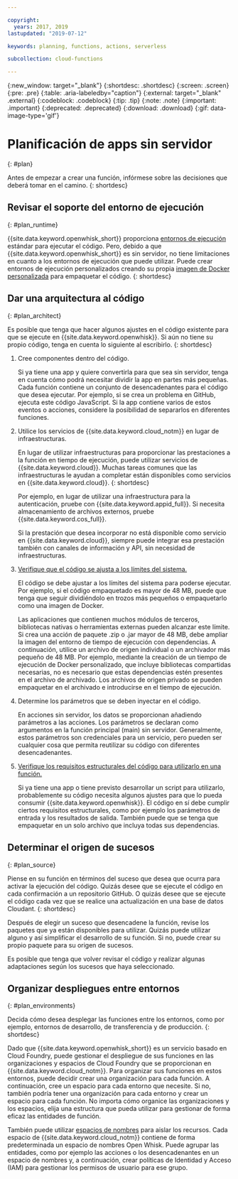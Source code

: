 ```yaml
---

copyright:
  years: 2017, 2019
lastupdated: "2019-07-12"

keywords: planning, functions, actions, serverless

subcollection: cloud-functions

---
```


{:new_window: target="_blank"}
{:shortdesc: .shortdesc}
{:screen: .screen}
{:pre: .pre}
{:table: .aria-labeledby="caption"}
{:external: target="_blank" .external}
{:codeblock: .codeblock}
{:tip: .tip}
{:note: .note}
{:important: .important}
{:deprecated: .deprecated}
{:download: .download}
{:gif: data-image-type='gif'}


# Planificación de apps sin servidor
{: #plan}

Antes de empezar a crear una función, infórmese sobre las decisiones que deberá tomar en el camino.
{: shortdesc}

## Revisar el soporte del entorno de ejecución
{: #plan_runtime}

{{site.data.keyword.openwhisk_short}} proporciona [entornos de ejecución](/docs/openwhisk?topic=cloud-functions-runtimes#runtimes) estándar para ejecutar el código. Pero, debido a que {{site.data.keyword.openwhisk_short}} es sin servidor, no tiene limitaciones en cuanto a los entornos de ejecución que puede utilizar. Puede crear entornos de ejecución personalizados creando su propia [imagen de Docker personalizada](/docs/openwhisk?topic=cloud-functions-actions#actions-docker) para empaquetar el código.
{: shortdesc}



## Dar una arquitectura al código
{: #plan_architect}

Es posible que tenga que hacer algunos ajustes en el código existente para que se ejecute en {{site.data.keyword.openwhisk}}. Si aún no tiene su propio código, tenga en cuenta lo siguiente al escribirlo.
{: shortdesc}

1. Cree componentes dentro del código.

    Si ya tiene una app y quiere convertirla para que sea sin servidor, tenga en cuenta cómo podrá necesitar dividir la app en partes más pequeñas. Cada función contiene un conjunto de desencadenantes para el código que desea ejecutar. Por ejemplo, si se crea un problema en GitHub, ejecuta este código JavaScript. Si la app contiene varios de estos eventos o acciones, considere la posibilidad de separarlos en diferentes funciones.

2. Utilice los servicios de {{site.data.keyword.cloud_notm}} en lugar de infraestructuras.

    En lugar de utilizar infraestructuras para proporcionar las prestaciones a la función en tiempo de ejecución, puede utilizar servicios de {{site.data.keyword.cloud}}. Muchas tareas comunes que las infraestructuras le ayudan a completar están disponibles como servicios en {{site.data.keyword.cloud}}.
    {: shortdesc}

    Por ejemplo, en lugar de utilizar una infraestructura para la autenticación, pruebe con {{site.data.keyword.appid_full}}. Si necesita almacenamiento de archivos externos, pruebe {{site.data.keyword.cos_full}}.

    Si la prestación que desea incorporar no está disponible como servicio en {{site.data.keyword.cloud}}, siempre puede integrar esa prestación también con canales de información y API, sin necesidad de infraestructuras.

3. [Verifique que el código se ajusta a los límites del sistema.](/docs/openwhisk?topic=cloud-functions-limits#limits_syslimits)

    El código se debe ajustar a los límites del sistema para poderse ejecutar. Por ejemplo, si el código empaquetado es mayor de 48 MB, puede que tenga que seguir dividiéndolo en trozos más pequeños o empaquetarlo como una imagen de Docker.

    Las aplicaciones que contienen muchos módulos de terceros, bibliotecas nativas o herramientas externas pueden alcanzar este límite. Si crea una acción de paquete .zip o .jar mayor de 48 MB, debe ampliar la imagen del entorno de tiempo de ejecución con dependencias. A continuación, utilice un archivo de origen individual o un archivador más pequeño de 48 MB. Por ejemplo, mediante la creación de un tiempo de ejecución de Docker personalizado, que incluye bibliotecas compartidas necesarias, no es necesario que estas dependencias estén presentes en el archivo de archivado. Los archivos de origen privado se pueden empaquetar en el archivado e introducirse en el tiempo de ejecución.

4. Determine los parámetros que se deben inyectar en el código.

    En acciones sin servidor, los datos se proporcionan añadiendo parámetros a las acciones. Los parámetros se declaran como argumentos en la función principal (main) sin servidor. Generalmente, estos parámetros son credenciales para un servicio, pero pueden ser cualquier cosa que permita reutilizar su código con diferentes desencadenantes.

5. [Verifique los requisitos estructurales del código para utilizarlo en una función.](/docs/openwhisk?topic=cloud-functions-prep)

    Si ya tiene una app o tiene previsto desarrollar un script para utilizarlo, probablemente su código necesita algunos ajustes para que lo pueda consumir {{site.data.keyword.openwhisk}}. El código en sí debe cumplir ciertos requisitos estructurales, como por ejemplo los parámetros de entrada y los resultados de salida. También puede que se tenga que empaquetar en un solo archivo que incluya todas sus dependencias.







## Determinar el origen de sucesos
{: #plan_source}

Piense en su función en términos del suceso que desea que ocurra para activar la ejecución del código. Quizás desee que se ejecute el código en cada confirmación a un repositorio GitHub. O quizás desee que se ejecute el código cada vez que se realice una actualización en una base de datos Cloudant.
{: shortdesc}

Después de elegir un suceso que desencadene la función, revise los paquetes que ya están disponibles para utilizar. Quizás puede utilizar alguno y así simplificar el desarrollo de su función. Si no, puede crear su propio paquete para su origen de sucesos.

Es posible que tenga que volver revisar el código y realizar algunas adaptaciones según los sucesos que haya seleccionado.


## Organizar despliegues entre entornos
{: #plan_environments}

Decida cómo desea desplegar las funciones entre los entornos, como por ejemplo, entornos de desarrollo, de transferencia y de producción.
{: shortdesc}

Dado que {{site.data.keyword.openwhisk_short}} es un servicio basado en Cloud Foundry, puede gestionar el despliegue de sus funciones en las organizaciones y espacios de Cloud Foundry que se proporcionan en {{site.data.keyword.cloud_notm}}. Para organizar sus funciones en estos entornos, puede decidir crear una organización para cada función. A continuación, cree un espacio para cada entorno que necesite. Si no, también podría tener una organización para cada entorno y crear un espacio para cada función. No importa cómo organice las organizaciones y los espacios, elija una estructura que pueda utilizar para gestionar de forma eficaz las entidades de función.

También puede utilizar [espacios de nombres](/docs/openwhisk?topic=cloud-functions-namespaces) para aislar los recursos. Cada espacio de {{site.data.keyword.cloud_notm}} contiene de forma predeterminada un espacio de nombres Open Whisk. Puede agrupar las entidades, como por ejemplo las acciones o los desencadenantes en un espacio de nombres y, a continuación, crear políticas de Identidad y Acceso (IAM) para gestionar los permisos de usuario para ese grupo.




